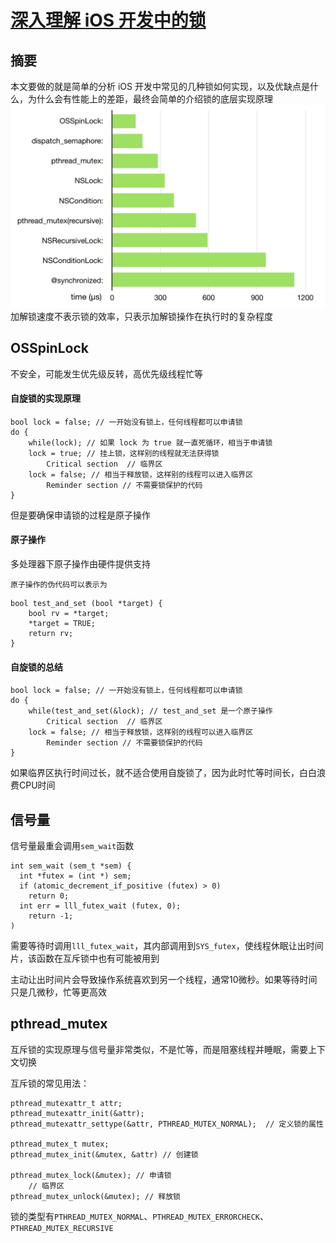# [深入理解 iOS 开发中的锁](https://bestswifter.com/ios-lock/)

## 摘要

本文要做的就是简单的分析 iOS 开发中常见的几种锁如何实现，以及优缺点是什么，为什么会有性能上的差距，最终会简单的介绍锁的底层实现原理![](/assets/1171077-280edff700291835.png)加解锁速度不表示锁的效率，只表示加解锁操作在执行时的复杂程度

## OSSpinLock

不安全，可能发生优先级反转，高优先级线程忙等

#### 自旋锁的实现原理

```
bool lock = false; // 一开始没有锁上，任何线程都可以申请锁
do {
    while(lock); // 如果 lock 为 true 就一直死循环，相当于申请锁
    lock = true; // 挂上锁，这样别的线程就无法获得锁
        Critical section  // 临界区
    lock = false; // 相当于释放锁，这样别的线程可以进入临界区
        Reminder section // 不需要锁保护的代码        
}
```

但是要确保申请锁的过程是原子操作

#### 原子操作

多处理器下原子操作由硬件提供支持

```
原子操作的伪代码可以表示为
```

```
bool test_and_set (bool *target) {
    bool rv = *target; 
    *target = TRUE; 
    return rv;
}
```



#### 自旋锁的总结

```
bool lock = false; // 一开始没有锁上，任何线程都可以申请锁
do {
    while(test_and_set(&lock); // test_and_set 是一个原子操作
        Critical section  // 临界区
    lock = false; // 相当于释放锁，这样别的线程可以进入临界区
        Reminder section // 不需要锁保护的代码        
}
```

如果临界区执行时间过长，就不适合使用自旋锁了，因为此时忙等时间长，白白浪费CPU时间

## 信号量

信号量最重会调用`sem_wait`函数

```
int sem_wait (sem_t *sem) {
  int *futex = (int *) sem;
  if (atomic_decrement_if_positive (futex) > 0)
    return 0;
  int err = lll_futex_wait (futex, 0);
    return -1;
)
```

需要等待时调用`lll_futex_wait`，其内部调用到`SYS_futex`，使线程休眠让出时间片，该函数在互斥锁中也有可能被用到

主动让出时间片会导致操作系统喜欢到另一个线程，通常10微秒。如果等待时间只是几微秒，忙等更高效

## pthread\_mutex

互斥锁的实现原理与信号量非常类似，不是忙等，而是阻塞线程并睡眠，需要上下文切换

互斥锁的常见用法：

```
pthread_mutexattr_t attr;
pthread_mutexattr_init(&attr);
pthread_mutexattr_settype(&attr, PTHREAD_MUTEX_NORMAL);  // 定义锁的属性

pthread_mutex_t mutex;
pthread_mutex_init(&mutex, &attr) // 创建锁

pthread_mutex_lock(&mutex); // 申请锁
    // 临界区
pthread_mutex_unlock(&mutex); // 释放锁
```

锁的类型有`PTHREAD_MUTEX_NORMAL`、`PTHREAD_MUTEX_ERRORCHECK`、`PTHREAD_MUTEX_RECURSIVE`



















































